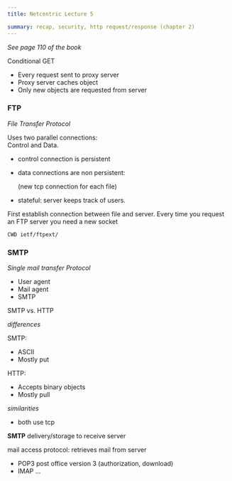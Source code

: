 ```yaml
---
title: Netcentric Lecture 5

summary: recap, security, http request/response (chapter 2)
---
```


_See page 110 of the book_

Conditional GET
- Every request sent to proxy server
- Proxy server caches object
- Only new objects are requested from server

### FTP ###

_File Transfer Protocol_

Uses two parallel connections:</br>
Control and Data.

- control connection is persistent
- data connections are non persistent:

  (new tcp connection for each file)
- stateful: server keeps track of users.

First establish connection between file and server. Every time you request an FTP server you need a new socket

`CWD ietf/ftpext/`

### SMTP ###

_Single mail transfer Protocol_

- User agent
- Mail agent
- SMTP

SMTP vs. HTTP

_differences_

SMTP:

- ASCII
- Mostly put

HTTP:

- Accepts binary objects
- Mostly pull

_similarities_

- both use tcp

**SMTP** delivery/storage to receive server

mail access protocol: retrieves mail from server

- POP3 post office version 3 (authorization, download)
- IMAP ...

